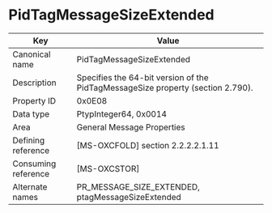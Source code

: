 # PidTagMessageSizeExtended

| Key | Value |
|---|---|
| Canonical name | PidTagMessageSizeExtended |
| Description | Specifies the 64-bit version of the PidTagMessageSize property (section 2.790). |
| Property ID | 0x0E08 |
| Data type | PtypInteger64, 0x0014 |
| Area | General Message Properties |
| Defining reference | [MS-OXCFOLD] section 2.2.2.2.1.11 |
| Consuming reference | [MS-OXCSTOR] |
| Alternate names | PR_MESSAGE_SIZE_EXTENDED, ptagMessageSizeExtended |
